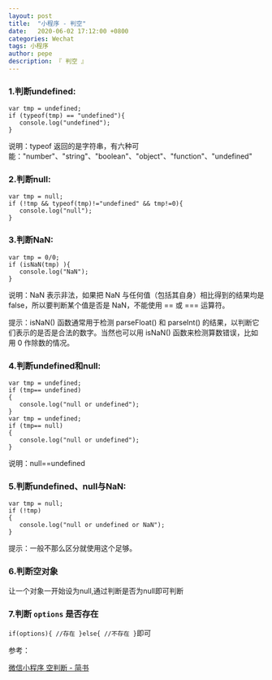 ```yaml
---
layout: post
title:  "小程序 - 判空"
date:   2020-06-02 17:12:00 +0800
categories: Wechat
tags: 小程序
author: pepe
description: 『 判空 』
---
```


### **1.判断undefined:**
```
var tmp = undefined; 
if (typeof(tmp) == "undefined"){ 
   console.log("undefined"); 
}
```
说明：typeof 返回的是字符串，有六种可能："number"、"string"、"boolean"、"object"、"function"、"undefined"

### **2.判断null:**

```
var tmp = null; 
if (!tmp && typeof(tmp)!="undefined" && tmp!=0){ 
   console.log("null"); 
}
```

### **3.判断NaN:**

```
var tmp = 0/0; 
if (isNaN(tmp) ){ 
   console.log("NaN"); 
}
```

说明：NaN 表示非法，如果把 NaN 与任何值（包括其自身）相比得到的结果均是 false，所以要判断某个值是否是 NaN，不能使用 == 或 === 运算符。

提示：isNaN() 函数通常用于检测 parseFloat() 和 parseInt() 的结果，以判断它们表示的是否是合法的数字。当然也可以用 isNaN() 函数来检测算数错误，比如用 0 作除数的情况。

### **4.判断undefined和null:**

```
var tmp = undefined; 
if (tmp== undefined) 
{ 
   console.log("null or undefined"); 
}
var tmp = undefined; 
if (tmp== null) 
{ 
   console.log("null or undefined"); 
}
```

说明：null==undefined

### **5.判断undefined、null与NaN:**
```
var tmp = null; 
if (!tmp) 
{ 
   console.log("null or undefined or NaN"); 
}
```

提示：一般不那么区分就使用这个足够。

### **6.判断空对象**

让一个对象一开始设为null,通过判断是否为null即可判断

### **7.判断 `options` 是否存在**

`if(options){ //存在 }else{ //不存在 }`即可




参考：

[微信小程序 空判断 - 简书](https://www.jianshu.com/p/ed52f2609fe6)
























